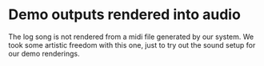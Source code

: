 # Demo outputs rendered into audio

The log song is not rendered from a midi file generated by our system. We took some artistic freedom with this one, just to try out the sound setup for our demo renderings.
